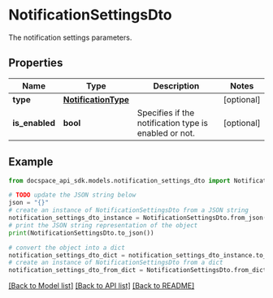 # NotificationSettingsDto
The notification settings parameters.

## Properties

Name | Type | Description | Notes
------------ | ------------- | ------------- | -------------
**type** | [**NotificationType**](NotificationType.md) |  | [optional] 
**is_enabled** | **bool** | Specifies if the notification type is enabled or not. | [optional] 

## Example

```python
from docspace_api_sdk.models.notification_settings_dto import NotificationSettingsDto

# TODO update the JSON string below
json = "{}"
# create an instance of NotificationSettingsDto from a JSON string
notification_settings_dto_instance = NotificationSettingsDto.from_json(json)
# print the JSON string representation of the object
print(NotificationSettingsDto.to_json())

# convert the object into a dict
notification_settings_dto_dict = notification_settings_dto_instance.to_dict()
# create an instance of NotificationSettingsDto from a dict
notification_settings_dto_from_dict = NotificationSettingsDto.from_dict(notification_settings_dto_dict)
```
[[Back to Model list]](../README.md#documentation-for-models) [[Back to API list]](../README.md#documentation-for-api-endpoints) [[Back to README]](../README.md)


